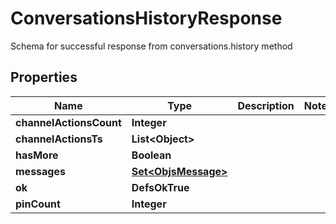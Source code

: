 

# ConversationsHistoryResponse

Schema for successful response from conversations.history method

## Properties

| Name | Type | Description | Notes |
|------------ | ------------- | ------------- | -------------|
|**channelActionsCount** | **Integer** |  |  |
|**channelActionsTs** | **List&lt;Object&gt;** |  |  |
|**hasMore** | **Boolean** |  |  |
|**messages** | [**Set&lt;ObjsMessage&gt;**](ObjsMessage.md) |  |  |
|**ok** | **DefsOkTrue** |  |  |
|**pinCount** | **Integer** |  |  |



